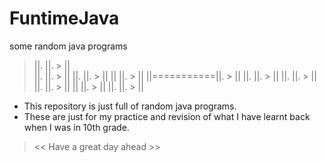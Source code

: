 # FuntimeJava
some random java programs

>   ||.          ||. >  ||    
>   ||.          ||. >  ||
>   ||.          ||. >  ||
>   ||           ||. >  ||
>   ||===========||. >  ||
>   ||.          ||. >  ||
>   ||.          ||. >  ||
>   ||.          ||. >  ||
>   ||           ||. >  ||
>   ||.          ||. >  ||

* This repository is just full of random java programs.
* These are just for my practice and revision of what I have learnt back when I was in 10th grade.
> << Have a great day ahead >>
